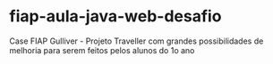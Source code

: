 # fiap-aula-java-web-desafio
Case FIAP Gulliver - Projeto Traveller com grandes possibilidades de melhoria para serem feitos pelos alunos do 1o ano
